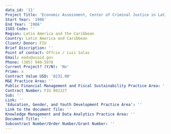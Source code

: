 ```yaml
---
data_id: '11'
Project Title: 'Economic Assessment, Center of Criminal Justice in Latin America and Caribbean'
Start Year: '1986'
End Year: '1986'
ISO3 Code: ''
Region: Latin America and the Caribbean
Country: Latin America and Caribbean
Client/ Donor: FIU
Brief Discription: ''
Point of contact: Offcie / Luis Salas
Email: eads@usaid.gov
Phone: (305) 940-5978
Current Project? (Y/N): 'No'
Prime: x
Contract Value USD: '8231.00'
M&E Practice Area: ''
Public Financial Management and Fiscal Sustainability Practice Area: ''
Contract Number: FIU 001327
Sub: ''
Link: ''
'Education, Gender, and Youth Development Practice Area': ''
Link to the document file: ''
Knowledge Management and Data Analytics Practice Area: ''
Document Title: ''
Subcontract Number/Order Number/Grant Number: ''
---
```

